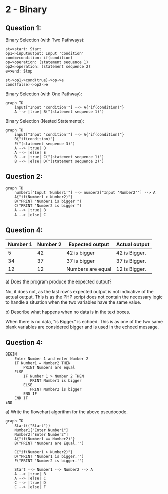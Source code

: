 # 2 - Binary

## Question 1:

Binary Selection (with Two Pathways):

```flow
st=>start: Start
op1=>inputoutput: Input 'condition'
cond=>condition: if(condition)
op=>operation: (statement sequence 1)
op2=>operation: (statement sequence 2)
e=>end: Stop

st->op1->cond(true)->op->e
cond(false)->op2->e
```



Binary Selection (with One Pathway):

```mermaid
graph TD
    input["Input 'condition'"] --> A{"if(condition)"} 
    A --> |true| B("(statement sequence 1)")
```

Binary Selection (Nested Statements):

```mermaid
graph TD
    input["Input 'condition'"] --> A{"if(condition)"}
    B{"if(condition)"}
    E("(statement sequence 3)")
    A --> |true| B
    A --> |else| E
    B --> |true| C("(statement sequence 1)")
    B --> |else| D("(statement sequence 2)")
```



## Question 2:

```mermaid
graph TD
	number1["Input 'Number1'"] --> number2["Input 'Number2'"] --> A
    A{"if(Number1 > Number2)"}
    B("PRINT 'Number1 is bigger'")
    C("PRINT 'Number2 is bigger'")
    A --> |true| B
    A --> |else| C
```

## Question 4:

| **Number  1** | **Number 2** | **Expected output** | **Actual output** |
| ------------- | ------------ | ------------------- | ----------------- |
| 5             | 42           | 42 is bigger        | 42 is Bigger.     |
| 34            | 37           | 37 is bigger        | 37 is Bigger.     |
| 12            | 12           | Numbers are equal   | 12 is Bigger.     |

a) Does the program produce the expected output?

No, it does not, as the last row's expected output is not indicative of the actual output. This is as the PHP script does not contain the necessary logic to handle a situation when the two variables have the same value.



b) Describe what happens when no data is in the text boxes.

When there is no data, "is Bigger." is echoed. This is as one of the two same blank variables are considered bigger and is used in the echoed message.



## Question 4:

```pseudocode
BEGIN
    Enter Number 1 and enter Number 2
    IF Number1 = Number2 THEN
        PRINT Numbers are equal
    ELSE
        IF Number 1 > Number 2 THEN
           PRINT Number1 is bigger
        ELSE
           PRINT Number2 is bigger
        END IF
    END IF
END
```

a)  Write the flowchart algorithm for the above pseudocode.

``` mermaid
graph TD
	Start(("Start"))
	Number1["Enter Number1"]
	Number2["Enter Number2"]
    A{"if(Number1 == Number2)"}
    B("PRINT 'Numbers are Equal.'")
    
    C{"if(Number1 > Number2)"}
    D("PRINT 'Number1 is bigger.'")
    F("PRINT 'Number2 is bigger.'")
    
    Start --> Number1 --> Number2 --> A
    A --> |true| B
    A --> |else| C
    C --> |true| D
    C --> |else| F
```



